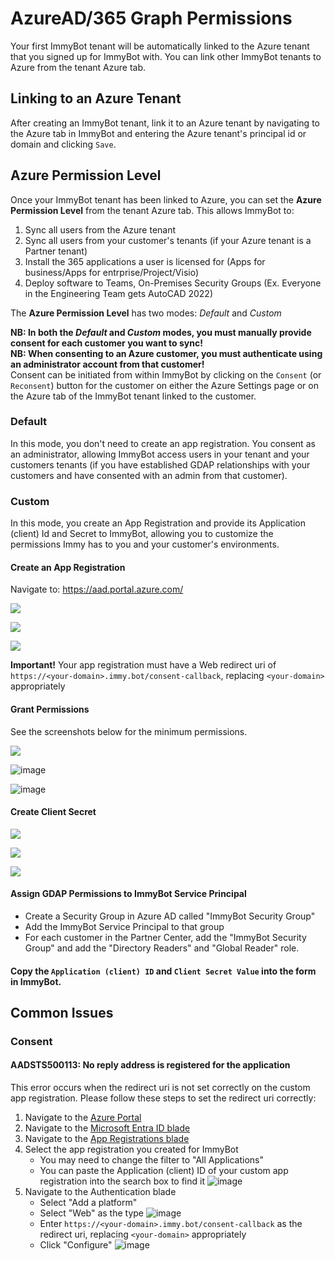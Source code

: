# AzureAD/365 Graph Permissions

Your first ImmyBot tenant will be automatically linked to the Azure tenant that you signed up for ImmyBot with. You can link other ImmyBot tenants to Azure from the tenant Azure tab.

## Linking to an Azure Tenant

After creating an ImmyBot tenant, link it to an Azure tenant by navigating to the Azure tab in ImmyBot and entering the Azure tenant's principal id or domain and clicking `Save`.

## Azure Permission Level

Once your ImmyBot tenant has been linked to Azure, you can set the **Azure Permission Level** from the tenant Azure tab. This allows ImmyBot to:

1. Sync all users from the Azure tenant
2. Sync all users from your customer's tenants (if your Azure tenant is a Partner tenant)
3. Install the 365 applications a user is licensed for (Apps for business/Apps for entrprise/Project/Visio)
4. Deploy software to Teams, On-Premises Security Groups (Ex. Everyone in the Engineering Team gets AutoCAD 2022)

The **Azure Permission Level** has two modes: _Default_ and _Custom_

**NB: In both the _Default_ and _Custom_ modes, you must manually provide consent for each customer you want to sync!**<br />
**NB: When consenting to an Azure customer, you must authenticate using an administrator account from that customer!**<br />
Consent can be initiated from within ImmyBot by clicking on the `Consent` (or `Reconsent`) button for the customer on either the Azure Settings page or on the Azure tab of the ImmyBot tenant linked to the customer.

### Default

In this mode, you don't need to create an app registration. You consent as an administrator, allowing ImmyBot access users in your tenant and your customers tenants (if you have established GDAP relationships with your customers and have consented with an admin from that customer).

### Custom

In this mode, you create an App Registration and provide its Application (client) Id and Secret to ImmyBot, allowing you to customize the permissions Immy has to you and your customer's environments.

#### Create an App Registration

Navigate to: <https://aad.portal.azure.com/>

![](./.vitepress/images/2020-12-07-15-46-18.png)

![](./.vitepress/images/2020-12-07-15-47-07.png)

![](./.vitepress/images/2022-12-12_10-42-55.png)

**Important!** Your app registration must have a Web redirect uri of `https://<your-domain>.immy.bot/consent-callback`, replacing `<your-domain>` appropriately

#### Grant Permissions

See the screenshots below for the minimum permissions.

![](./.vitepress/images/2020-12-07-15-47-33.png)

![image](https://github.com/immense/immybot-documentation/assets/1424395/24640a0d-b078-4575-8125-e035788f06e8)

![image](https://github.com/immense/immybot-documentation/assets/1424395/f5c4ec0f-35f2-49ad-a690-7e940c187d0a)

#### Create Client Secret

![](./.vitepress/images/2021-08-16-13-19-15.png)

![](./.vitepress/images/2021-08-16-13-20-45.png)

![](./.vitepress/images/2021-08-16-13-23-26.png)

#### Assign GDAP Permissions to ImmyBot Service Principal

- Create a Security Group in Azure AD called "ImmyBot Security Group"
- Add the ImmyBot Service Principal to that group
- For each customer in the Partner Center, add the "ImmyBot Security Group" and add the "Directory Readers" and "Global Reader" role.

#### Copy the `Application (client) ID` and `Client Secret Value` into the form in ImmyBot.

## Common Issues

### Consent

#### AADSTS500113: No reply address is registered for the application

This error occurs when the redirect uri is not set correctly on the custom app registration.
Please follow these steps to set the redirect uri correctly:

1. Navigate to the [Azure Portal](https://portal.azure.com)
1. Navigate to the [Microsoft Entra ID blade](https://portal.azure.com/#view/Microsoft_AAD_IAM/ActiveDirectoryMenuBlade/~/Overview)
1. Navigate to the [App Registrations blade](https://portal.azure.com/#view/Microsoft_AAD_RegisteredApps/ApplicationsListBlade)
1. Select the app registration you created for ImmyBot
   - You may need to change the filter to "All Applications"
   - You can paste the Application (client) ID of your custom app registration into the search box to find it
   ![image](https://github.com/immense/immybot-documentation/assets/95599350/2021ff38-03cd-4132-88b4-bd70fcf8f861)
1. Navigate to the Authentication blade
   - Select "Add a platform"
   - Select "Web" as the type
   ![image](https://github.com/immense/immybot-documentation/assets/95599350/a4ac66be-3353-45d6-af38-6d76c16dc303)
   - Enter `https://<your-domain>.immy.bot/consent-callback` as the redirect uri, replacing `<your-domain>` appropriately
   - Click "Configure"
   ![image](https://github.com/immense/immybot-documentation/assets/95599350/292eef9f-fa2b-46ff-8834-b2ef2f24ae0f)

